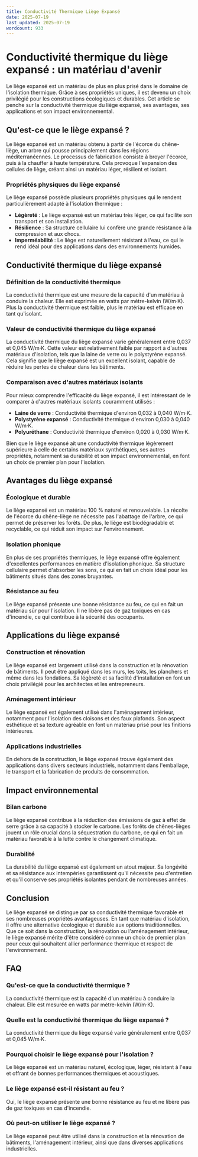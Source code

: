```yaml
---
title: Conductivité Thermique Liège Expansé
date: 2025-07-19
last_updated: 2025-07-19
wordcount: 933
---
```


# Conductivité thermique du liège expansé : un matériau d'avenir

Le liège expansé est un matériau de plus en plus prisé dans le domaine de l'isolation thermique. Grâce à ses propriétés uniques, il est devenu un choix privilégié pour les constructions écologiques et durables. Cet article se penche sur la conductivité thermique du liège expansé, ses avantages, ses applications et son impact environnemental.

## Qu'est-ce que le liège expansé ?

Le liège expansé est un matériau obtenu à partir de l'écorce du chêne-liège, un arbre qui pousse principalement dans les régions méditerranéennes. Le processus de fabrication consiste à broyer l'écorce, puis à la chauffer à haute température. Cela provoque l'expansion des cellules de liège, créant ainsi un matériau léger, résilient et isolant.

### Propriétés physiques du liège expansé

Le liège expansé possède plusieurs propriétés physiques qui le rendent particulièrement adapté à l'isolation thermique :

- **Légèreté** : Le liège expansé est un matériau très léger, ce qui facilite son transport et son installation.
- **Résilience** : Sa structure cellulaire lui confère une grande résistance à la compression et aux chocs.
- **Imperméabilité** : Le liège est naturellement résistant à l'eau, ce qui le rend idéal pour des applications dans des environnements humides.

## Conductivité thermique du liège expansé

### Définition de la conductivité thermique

La conductivité thermique est une mesure de la capacité d'un matériau à conduire la chaleur. Elle est exprimée en watts par mètre-kelvin (W/m·K). Plus la conductivité thermique est faible, plus le matériau est efficace en tant qu'isolant.

### Valeur de conductivité thermique du liège expansé

La conductivité thermique du liège expansé varie généralement entre 0,037 et 0,045 W/m·K. Cette valeur est relativement faible par rapport à d'autres matériaux d'isolation, tels que la laine de verre ou le polystyrène expansé. Cela signifie que le liège expansé est un excellent isolant, capable de réduire les pertes de chaleur dans les bâtiments.

### Comparaison avec d'autres matériaux isolants

Pour mieux comprendre l'efficacité du liège expansé, il est intéressant de le comparer à d'autres matériaux isolants couramment utilisés :

- **Laine de verre** : Conductivité thermique d'environ 0,032 à 0,040 W/m·K.
- **Polystyrène expansé** : Conductivité thermique d'environ 0,030 à 0,040 W/m·K.
- **Polyuréthane** : Conductivité thermique d'environ 0,020 à 0,030 W/m·K.

Bien que le liège expansé ait une conductivité thermique légèrement supérieure à celle de certains matériaux synthétiques, ses autres propriétés, notamment sa durabilité et son impact environnemental, en font un choix de premier plan pour l'isolation.

## Avantages du liège expansé

### Écologique et durable

Le liège expansé est un matériau 100 % naturel et renouvelable. La récolte de l'écorce du chêne-liège ne nécessite pas l'abattage de l'arbre, ce qui permet de préserver les forêts. De plus, le liège est biodégradable et recyclable, ce qui réduit son impact sur l'environnement.

### Isolation phonique

En plus de ses propriétés thermiques, le liège expansé offre également d'excellentes performances en matière d'isolation phonique. Sa structure cellulaire permet d'absorber les sons, ce qui en fait un choix idéal pour les bâtiments situés dans des zones bruyantes.

### Résistance au feu

Le liège expansé présente une bonne résistance au feu, ce qui en fait un matériau sûr pour l'isolation. Il ne libère pas de gaz toxiques en cas d'incendie, ce qui contribue à la sécurité des occupants.

## Applications du liège expansé

### Construction et rénovation

Le liège expansé est largement utilisé dans la construction et la rénovation de bâtiments. Il peut être appliqué dans les murs, les toits, les planchers et même dans les fondations. Sa légèreté et sa facilité d'installation en font un choix privilégié pour les architectes et les entrepreneurs.

### Aménagement intérieur

Le liège expansé est également utilisé dans l'aménagement intérieur, notamment pour l'isolation des cloisons et des faux plafonds. Son aspect esthétique et sa texture agréable en font un matériau prisé pour les finitions intérieures.

### Applications industrielles

En dehors de la construction, le liège expansé trouve également des applications dans divers secteurs industriels, notamment dans l'emballage, le transport et la fabrication de produits de consommation.

## Impact environnemental

### Bilan carbone

Le liège expansé contribue à la réduction des émissions de gaz à effet de serre grâce à sa capacité à stocker le carbone. Les forêts de chênes-lièges jouent un rôle crucial dans la séquestration du carbone, ce qui en fait un matériau favorable à la lutte contre le changement climatique.

### Durabilité

La durabilité du liège expansé est également un atout majeur. Sa longévité et sa résistance aux intempéries garantissent qu'il nécessite peu d'entretien et qu'il conserve ses propriétés isolantes pendant de nombreuses années.

## Conclusion

Le liège expansé se distingue par sa conductivité thermique favorable et ses nombreuses propriétés avantageuses. En tant que matériau d'isolation, il offre une alternative écologique et durable aux options traditionnelles. Que ce soit dans la construction, la rénovation ou l'aménagement intérieur, le liège expansé mérite d'être considéré comme un choix de premier plan pour ceux qui souhaitent allier performance thermique et respect de l'environnement.

## FAQ

### Qu'est-ce que la conductivité thermique ?

La conductivité thermique est la capacité d'un matériau à conduire la chaleur. Elle est mesurée en watts par mètre-kelvin (W/m·K).

### Quelle est la conductivité thermique du liège expansé ?

La conductivité thermique du liège expansé varie généralement entre 0,037 et 0,045 W/m·K.

### Pourquoi choisir le liège expansé pour l'isolation ?

Le liège expansé est un matériau naturel, écologique, léger, résistant à l'eau et offrant de bonnes performances thermiques et acoustiques.

### Le liège expansé est-il résistant au feu ?

Oui, le liège expansé présente une bonne résistance au feu et ne libère pas de gaz toxiques en cas d'incendie.

### Où peut-on utiliser le liège expansé ?

Le liège expansé peut être utilisé dans la construction et la rénovation de bâtiments, l'aménagement intérieur, ainsi que dans diverses applications industrielles.